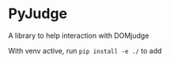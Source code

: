 # PyJudge

A library to help interaction with DOMjudge

With venv active, run `pip install -e ./` to add
